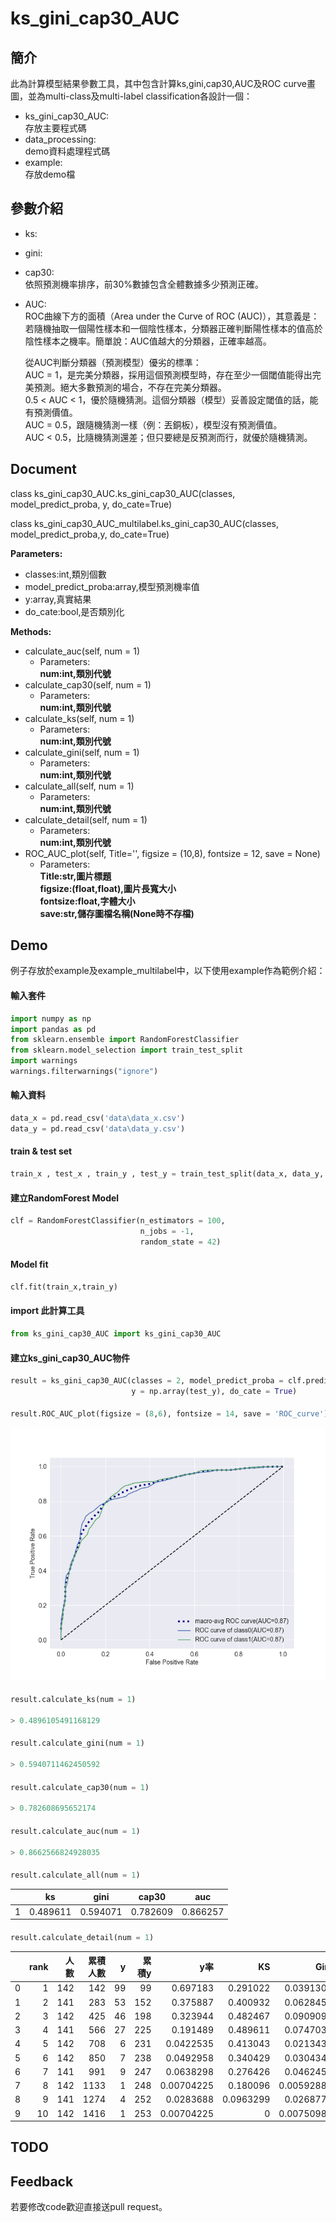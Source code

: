 # ks_gini_cap30_AUC

## 簡介
此為計算模型結果參數工具，其中包含計算ks,gini,cap30,AUC及ROC curve畫圖，並為multi-class及multi-label classification各設計一個：

  
* ks_gini_cap30_AUC: \
  存放主要程式碼
* data_processing: \
  demo資料處理程式碼
* example: \
  存放demo檔

## 參數介紹
* ks:
* gini:
* cap30: \
  依照預測機率排序，前30%數據包含全體數據多少預測正確。
* AUC: \
  ROC曲線下方的面積（Area under the Curve of ROC (AUC)），其意義是： \
  若隨機抽取一個陽性樣本和一個陰性樣本，分類器正確判斷陽性樣本的值高於陰性樣本之機率。簡單說：AUC值越大的分類器，正確率越高。 

  從AUC判斷分類器（預測模型）優劣的標準： \
  AUC = 1，是完美分類器，採用這個預測模型時，存在至少一個閾值能得出完美預測。絕大多數預測的場合，不存在完美分類器。 \
  0.5 < AUC < 1，優於隨機猜測。這個分類器（模型）妥善設定閾值的話，能有預測價值。 \
  AUC = 0.5，跟隨機猜測一樣（例：丟銅板），模型沒有預測價值。 \
  AUC < 0.5，比隨機猜測還差；但只要總是反預測而行，就優於隨機猜測。

## Document 
class ks_gini_cap30_AUC.ks_gini_cap30_AUC(classes, model_predict_proba, y, do_cate=True)

class ks_gini_cap30_AUC_multilabel.ks_gini_cap30_AUC(classes, model_predict_proba,y, do_cate=True)

**Parameters:**
* classes:int,類別個數
* model_predict_proba:array,模型預測機率值
* y:array,真實結果
* do_cate:bool,是否類別化
  
**Methods:**
* calculate_auc(self, num = 1)
  * Parameters: \
  **num:int,類別代號**
* calculate_cap30(self, num = 1)
  * Parameters: \
  **num:int,類別代號**
* calculate_ks(self, num = 1)
  * Parameters: \
  **num:int,類別代號**
* calculate_gini(self, num = 1)
  * Parameters: \
  **num:int,類別代號**
* calculate_all(self, num = 1)
  * Parameters: \
  **num:int,類別代號**
* calculate_detail(self, num = 1)
  * Parameters: \
  **num:int,類別代號**
* ROC_AUC_plot(self, Title='', figsize = (10,8), fontsize = 12, save = None)
  * Parameters: \
  **Title:str,圖片標題** \
  **figsize:(float,float),圖片長寬大小** \
  **fontsize:float,字體大小** \
  **save:str,儲存圖檔名稱(None時不存檔)**

## Demo
例子存放於example及example_multilabel中，以下使用example作為範例介紹：

#### 輸入套件
```python
import numpy as np
import pandas as pd
from sklearn.ensemble import RandomForestClassifier
from sklearn.model_selection import train_test_split
import warnings
warnings.filterwarnings("ignore")
```

#### 輸入資料
```python
data_x = pd.read_csv('data\data_x.csv')
data_y = pd.read_csv('data\data_y.csv')
```

#### train & test set
```python
train_x , test_x , train_y , test_y = train_test_split(data_x, data_y, test_size = 0.2, random_state = 42)
```

#### 建立RandomForest Model
```python
clf = RandomForestClassifier(n_estimators = 100,
                             n_jobs = -1,
                             random_state = 42)
```

#### Model fit
```python
clf.fit(train_x,train_y)
```

#### import 此計算工具
```python
from ks_gini_cap30_AUC import ks_gini_cap30_AUC
```

#### 建立ks_gini_cap30_AUC物件
```python
result = ks_gini_cap30_AUC(classes = 2, model_predict_proba = clf.predict_proba(test_x), 
                           y = np.array(test_y), do_cate = True)
```

#### 
```python
result.ROC_AUC_plot(figsize = (8,6), fontsize = 14, save = 'ROC_curve')
```

![ROC_curve](fig/ROC_curve.png)

#### 
```python
result.calculate_ks(num = 1)

> 0.4896105491168129
```

#### 
```python
result.calculate_gini(num = 1)

> 0.5940711462450592
```

#### 
```python
result.calculate_cap30(num = 1)

> 0.782608695652174
```

#### 
```python
result.calculate_auc(num = 1)

> 0.8662566824928035
```

#### 
```python
result.calculate_all(num = 1)
```

|  | ks | gini | cap30 | auc |
|--|----|------|-------|-----|
| 1 | 0.489611 | 0.594071 | 0.782609 | 0.866257 |


#### 
```python
result.calculate_detail(num = 1)
```
|    |   rank |   人數 |   累積人數 |   y |   累積y |        y率 |        KS |       Gini |
|---:|-------:|-------:|-----------:|----:|--------:|-----------:|----------:|-----------:|
|  0 |      1 |    142 |        142 |  99 |      99 | 0.697183   | 0.291022  | 0.0391304  |
|  1 |      2 |    141 |        283 |  53 |     152 | 0.375887   | 0.400932  | 0.0628458  |
|  2 |      3 |    142 |        425 |  46 |     198 | 0.323944   | 0.482467  | 0.0909091  |
|  3 |      4 |    141 |        566 |  27 |     225 | 0.191489   | 0.489611  | 0.0747036  |
|  4 |      5 |    142 |        708 |   6 |     231 | 0.0422535  | 0.413043  | 0.0213439  |
|  5 |      6 |    142 |        850 |   7 |     238 | 0.0492958  | 0.340429  | 0.0304348  |
|  6 |      7 |    141 |        991 |   9 |     247 | 0.0638298  | 0.276426  | 0.0462451  |
|  7 |      8 |    142 |       1133 |   1 |     248 | 0.00704225 | 0.180096  | 0.00592885 |
|  8 |      9 |    141 |       1274 |   4 |     252 | 0.0283688  | 0.0963299 | 0.0268775  |
|  9 |     10 |    142 |       1416 |   1 |     253 | 0.00704225 | 0         | 0.00750988 |

## TODO


## Feedback
若要修改code歡迎直接送pull request。